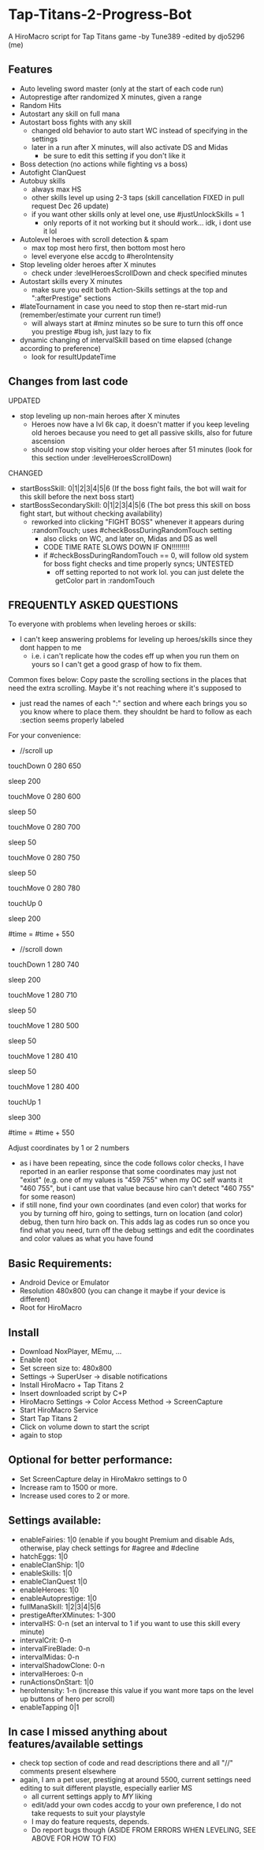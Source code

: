 # Tap-Titans-2-Progress-Bot
A HiroMacro script for Tap Titans game
-by Tune389
-edited by djo5296 (me)

## Features
 - Auto leveling sword master (only at the start of each code run)
 - Autoprestige after randomized X minutes, given a range
 - Random Hits
 - Autostart any skill on full mana
 - Autostart boss fights with any skill
   - changed old behavior to auto start WC instead of specifying in the settings
   - later in a run after X minutes, will also activate DS and Midas
     - be sure to edit this setting if you don't like it
 - Boss detection (no actions while fighting vs a boss)
 - Autofight ClanQuest
 - Autobuy skills
   - always max HS
   - other skills level up using 2-3 taps (skill cancellation FIXED in pull request Dec 26 update)
   - if you want other skills only at level one, use #justUnlockSkills = 1
     - only reports of it not working but it should work... idk, i dont use it lol
 - Autolevel heroes with scroll detection & spam
   - max top most hero first, then bottom most hero
   - level everyone else accdg to #heroIntensity
 - Stop leveling older heroes after X minutes
   - check under :levelHeroesScrollDown and check specified minutes
 - Autostart skills every X minutes
   - make sure you edit both Action-Skills settings at the top and ":afterPrestige" sections
 - #lateTournament in case you need to stop then re-start mid-run (remember/estimate your current run time!)
   - will always start at #minz minutes so be sure to turn this off once you prestige #bug ish, just lazy to fix
 - dynamic changing of intervalSkill based on time elapsed (change according to preference)
   - look for resultUpdateTime
   
## Changes from last code
 UPDATED
 - stop leveling up non-main heroes after X minutes
   - Heroes now have a lvl 6k cap, it doesn't matter if you keep leveling old heroes because you need to get all passive skills, also for future ascension
   - should now stop visiting your older heroes after 51 minutes (look for this section under :levelHeroesScrollDown)

 CHANGED
 - startBossSkill: 0|1|2|3|4|5|6 (If the boss fight fails, the bot will wait for this skill before the next boss start)
 - startBossSecondarySkill: 0|1|2|3|4|5|6 (The bot press this skill on boss fight start, but without checking availability)
   - reworked into clicking "FIGHT BOSS" whenever it appears during :randomTouch; uses #checkBossDuringRandomTouch setting
     - also clicks on WC, and later on, Midas and DS as well
     - CODE TIME RATE SLOWS DOWN IF ON!!!!!!!!!
     - if #checkBossDuringRandomTouch == 0, will follow old system for boss fight checks and time properly syncs; UNTESTED
       - off setting reported to not work lol. you can just delete the getColor part in :randomTouch
 
## FREQUENTLY ASKED QUESTIONS
To everyone with problems when leveling heroes or skills:
- I can't keep answering problems for leveling up heroes/skills since they dont happen to me
  - i.e. i can't replicate how the codes eff up when you run them on yours so I can't get a good grasp of how to fix them.

Common fixes below:
Copy paste the scrolling sections in the places that need the extra scrolling. Maybe it's not reaching where it's supposed to
- just read the names of each ":" section and where each brings you so you know where to place them. they shouldnt be hard to follow as each :section seems properly labeled

For your convenience:

- //scroll up

touchDown 0 280 650

sleep 200

touchMove 0 280 600

sleep 50

touchMove 0 280 700

sleep 50

touchMove 0 280 750

sleep 50

touchMove 0 280 780

touchUp 0

sleep 200

#time = #time + 550
  
  
- //scroll down

touchDown 1 280 740

sleep 200

touchMove 1 280 710

sleep 50

touchMove 1 280 500

sleep 50

touchMove 1 280 410

sleep 50

touchMove 1 280 400

touchUp 1

sleep 300

#time = #time + 550


Adjust coordinates by 1 or 2 numbers
- as i have been repeating, since the code follows color checks, I have reported in an earlier response that some coordinates may just not "exist" (e.g. one of my values is "459 755" when my OC self wants it "460 755", but i cant use that value because hiro can't detect "460 755" for some reason)
- if still none, find your own coordinates (and even color) that works for you by turning off hiro, going to settings, turn on location (and color) debug, then turn hiro back on. This adds lag as codes run so once you find what you need, turn off the debug settings and edit the coordinates and color values as what you have found

## Basic Requirements:
 - Android Device or Emulator
 - Resolution 480x800 (you can change it maybe if your device is different)
 - Root for HiroMacro

## Install
 - Download NoxPlayer, MEmu, ...
 - Enable root
 - Set screen size to: 480x800
 - Settings -> SuperUser -> disable notifications
 - Install HiroMacro + Tap Titans 2
 - Insert downloaded script by C+P
 - HiroMacro Settings -> Color Access Method -> ScreenCapture
 - Start HiroMacro Service
 - Start Tap Titans 2
 - Click on volume down to start the script
 - again to stop
 
## Optional for better performance:
 - Set ScreenCapture delay in HiroMakro settings to 0
 - Increase ram to 1500 or more.
 - Increase used cores to 2 or more.

## Settings available:
 - enableFairies: 1|0 (enable if you bought Premium and disable Ads, otherwise, play check settings for #agree and #decline
 - hatchEggs: 1|0
 - enableClanShip: 1|0
 - enableSkills: 1|0
 - enableClanQuest 1|0
 - enableHeroes: 1|0
 - enableAutoprestige: 1|0
 - fullManaSkill: 1|2|3|4|5|6
 - prestigeAfterXMinutes: 1-300
 - intervalHS: 0-n (set an interval to 1 if you want to use this skill every minute)
 - intervalCrit: 0-n
 - intervalFireBlade: 0-n
 - intervalMidas: 0-n
 - intervalShadowClone: 0-n
 - intervalHeroes: 0-n
 - runActionsOnStart: 1|0
 - heroIntensity: 1-n (increase this value if you want more taps on the level up buttons of hero per scroll)
 - enableTapping 0|1
 
## In case I missed anything about features/available settings
 - check top section of code and read descriptions there and all "//" comments present elsewhere
 - again, I am a pet user, prestiging at around 5500, current settings need editing to suit different playstle, especially earlier MS
   - all current settings apply to *MY* liking
   - edit/add your own codes accdg to your own preference, I do not take requests to suit your playstyle
   - I may do feature requests, depends.
   - Do report bugs though (ASIDE FROM ERRORS WHEN LEVELING, SEE ABOVE FOR HOW TO FIX)
